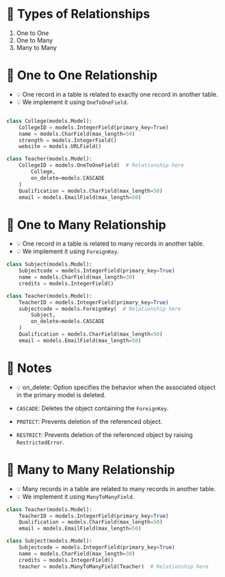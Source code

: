 # 📑 Types of Relationships

1. One to One
2. One to Many
3. Many to Many

# 📑 One to One Relationship

- 💡 One record in a table is related to exactly one record in another table.
- 💡 We implement it using `OneToOneField`.

```python

class College(models.Model):
    CollegeID = models.IntegerField(primary_key=True)
    name = models.CharField(max_length=50)
    strength = models.IntegerField()
    website = models.URLField()

class Teacher(models.Model):
    CollegeID = models.OneToOneField(  # Relationship here
        College,
        on_delete=models.CASCADE
    )
    Qualification = models.CharField(max_length=50)
    email = models.EmailField(max_length=50)
```
# 📑 One to Many Relationship

- 💡 One record in a table is related to many records in another table.
- 💡 We implement it using `ForeignKey`.
```python
class Subject(models.Model):
    Subjectcode = models.IntegerField(primary_key=True)
    name = models.CharField(max_length=30)
    credits = models.IntegerField()

class Teacher(models.Model):
    TeacherID = models.IntegerField(primary_key=True)
    subjectcode = models.ForeignKey(  # Relationship here
        Subject,
        on_delete=models.CASCADE
    )
    Qualification = models.CharField(max_length=50)
    email = models.EmailField(max_length=50)

```

# 📑 Notes
- 💡 on_delete: Option specifies the behavior when the associated object in the primary model is deleted.

- `CASCADE`: Deletes the object containing the `ForeignKey`.
- `PROTECT`: Prevents deletion of the referenced object.
- `RESTRICT`: Prevents deletion of the referenced object by raising `RestrictedError`.


# 📑 Many to Many Relationship
- 💡 Many records in a table are related to many records in another table.
- 💡 We implement it using `ManyToManyField`.
```python
class Teacher(models.Model):
    TeacherID = models.IntegerField(primary_key=True)
    Qualification = models.CharField(max_length=50)
    email = models.EmailField(max_length=50)

class Subject(models.Model):
    Subjectcode = models.IntegerField(primary_key=True)
    name = models.CharField(max_length=30)
    credits = models.IntegerField()
    teacher = models.ManyToManyField(Teacher)  # Relationship here

```